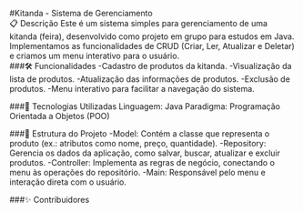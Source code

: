 #Kitanda - Sistema de Gerenciamento<br>
📋 Descrição
Este é um sistema simples para gerenciamento de uma kitanda (feira), desenvolvido como projeto em grupo para estudos em Java. Implementamos as funcionalidades de CRUD (Criar, Ler, Atualizar e Deletar) e criamos um menu interativo para o usuário.
<br>
###🛠️ Funcionalidades
-Cadastro de produtos da kitanda.
-Visualização da lista de produtos.
-Atualização das informações de produtos.
-Exclusão de produtos.
-Menu interativo para facilitar a navegação do sistema.<br>

###🚀 Tecnologias Utilizadas
Linguagem: Java
Paradigma: Programação Orientada a Objetos (POO)<br>

###📂 Estrutura do Projeto
-Model: Contém a classe que representa o produto (ex.: atributos como nome, preço, quantidade).
-Repository: Gerencia os dados da aplicação, como salvar, buscar, atualizar e excluir produtos.
-Controller: Implementa as regras de negócio, conectando o menu às operações do repositório.
-Main: Responsável pelo menu e interação direta com o usuário.<br>

###✨ Contribuidores
